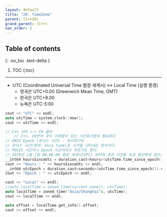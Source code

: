```yaml
---
layout: default
title: "20. TimeZone"
parent: (C++20)
grand_parent: (C++)
nav_order: 2
---
```


## Table of contents
{: .no_toc .text-delta }

1. TOC
{:toc}

---

* UTC (Coordinated Universal Time 협정 세계시) <-> Local Time (실행 환경)
    - 영국은 UTC+0.00 (Greenwich Mean Time, GMT)
    - 한국은 UTC+9.00
    - 뉴욕은 UTC-5:00

```cpp
cout << "UTC" << endl;
auto utcTime = system_clock::now();
cout << utcTime << endl;

// C++ 서버 <-> C# 클라
    // C++, C#언어 모두 이해할수 있는 시간표기법이 필요하다
// UNIX Epoch (유닉스 시간) - 위키피디아
// 유닉스 시간(영어: Unix time)은 시각을 나타내는 방식이다. 
// POSIX 시간이나 Epoch 시간이라고 부르기도 한다. 
// 1970년 1월 1일 00:00:00 협정 세계시(UTC) 부터의 경과 시간을 초로 환산하여 정수로 나타낸 것이다.
__int64 hoursSinceUtc = duration_cast<hours>(utcTime.time_since_epoch()).count();
cout << "Hours : " << hoursSinceUtc << endl;
__int64 utcEpoch = duration_cast<seconds>(utcTime.time_since_epoch()).count();
cout << "Epoch : " << utcEpoch << endl;

cout << "Local" << endl;
//auto localTime = zoned_time(current_zone(), utcTime);
auto localTime = zoned_time("Asia/Shanghai"s, utcTime);
cout << localTime << endl;

auto offset = localTime.get_info().offset;
cout << offset << endl;
```

